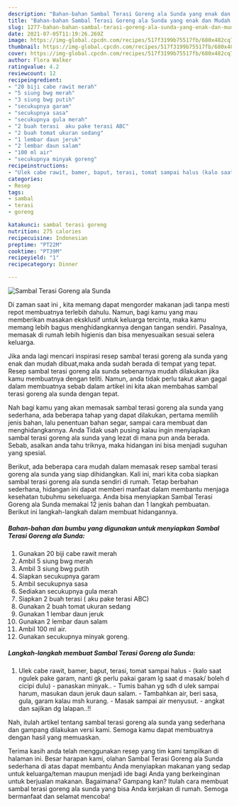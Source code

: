 ```yaml
---
description: "Bahan-bahan Sambal Terasi Goreng ala Sunda yang enak dan Mudah Dibuat"
title: "Bahan-bahan Sambal Terasi Goreng ala Sunda yang enak dan Mudah Dibuat"
slug: 1277-bahan-bahan-sambal-terasi-goreng-ala-sunda-yang-enak-dan-mudah-dibuat
date: 2021-07-05T11:19:26.269Z
image: https://img-global.cpcdn.com/recipes/517f3199b75517fb/680x482cq70/sambal-terasi-goreng-ala-sunda-foto-resep-utama.jpg
thumbnail: https://img-global.cpcdn.com/recipes/517f3199b75517fb/680x482cq70/sambal-terasi-goreng-ala-sunda-foto-resep-utama.jpg
cover: https://img-global.cpcdn.com/recipes/517f3199b75517fb/680x482cq70/sambal-terasi-goreng-ala-sunda-foto-resep-utama.jpg
author: Flora Walker
ratingvalue: 4.2
reviewcount: 12
recipeingredient:
- "20 biji cabe rawit merah"
- "5 siung bwg merah"
- "3 siung bwg putih"
- "secukupnya garam"
- "secukupnya sasa"
- "secukupnya gula merah"
- "2 buah terasi  aku pake terasi ABC"
- "2 buah tomat ukuran sedang"
- "1 lembar daun jeruk"
- "2 lembar daun salam"
- "100 ml air"
- "secukupnya minyak goreng"
recipeinstructions:
- "Ulek cabe rawit, bamer, baput, terasi, tomat sampai halus (kalo saat ngulek pake garam, nanti gk perlu pakai garam lg saat d masak/ boleh d cicipi dulu) panaskan minyak.. Tumis bahan yg sdh d ulek sampai harum, masukan daun jeruk daun salam. Tambahkan air, beri sasa, gula, garam kalau msh kurang. Masak sampai air menyusut. angkat dan sajikan dg lalapan..!!"
categories:
- Resep
tags:
- sambal
- terasi
- goreng

katakunci: sambal terasi goreng 
nutrition: 275 calories
recipecuisine: Indonesian
preptime: "PT22M"
cooktime: "PT39M"
recipeyield: "1"
recipecategory: Dinner

---
```



![Sambal Terasi Goreng ala Sunda](https://img-global.cpcdn.com/recipes/517f3199b75517fb/680x482cq70/sambal-terasi-goreng-ala-sunda-foto-resep-utama.jpg)

Di zaman  saat ini , kita memang dapat mengorder makanan jadi tanpa mesti repot membuatnya terlebih dahulu. Namun, bagi kamu yang mau memberikan masakan eksklusif untuk keluarga tercinta, maka kamu memang lebih bagus menghidangkannya dengan tangan sendiri. Pasalnya, memasak di rumah lebih higienis dan bisa menyesuaikan sesuai selera keluarga.

Jika anda lagi mencari inspirasi resep sambal terasi goreng ala sunda yang enak dan mudah dibuat,maka anda sudah berada di tempat yang tepat. Resep sambal terasi goreng ala sunda  sebenarnya mudah dilakukan jika kamu membuatnya dengan teliti. Namun, anda tidak perlu takut akan gagal dalam membuatnya 
sebab dalam artikel ini kita akan membahas sambal terasi goreng ala sunda dengan tepat.  



Nah bagi kamu yang akan memasak sambal terasi goreng ala sunda yang sederhana, ada beberapa tahap yang dapat dilakukan, pertama memilih jenis bahan, lalu penentuan bahan segar, sampai cara membuat dan menghidangkannya. Anda Tidak usah pusing kalau ingin menyiapkan sambal terasi goreng ala sunda yang lezat di mana pun anda berada. Sebab, asalkan anda  tahu triknya, maka hidangan ini bisa menjadi suguhan yang spesial.

Berikut, ada beberapa cara mudah dalam memasak resep sambal terasi goreng ala sunda yang siap dihidangkan. Kali ini, mari kita coba siapkan sambal terasi goreng ala sunda sendiri di rumah. Tetap berbahan sederhana, hidangan ini dapat memberi manfaat dalam membantu menjaga kesehatan tubuhmu sekeluarga. Anda bisa menyiapkan Sambal Terasi Goreng ala Sunda memakai 12 jenis bahan dan 1 langkah pembuatan. Berikut ini langkah-langkah dalam membuat hidangannya.

<!--inarticleads1-->

##### Bahan-bahan dan bumbu yang digunakan untuk menyiapkan Sambal Terasi Goreng ala Sunda:

1. Gunakan 20 biji cabe rawit merah
1. Ambil 5 siung bwg merah
1. Ambil 3 siung bwg putih
1. Siapkan secukupnya garam
1. Ambil secukupnya sasa
1. Sediakan secukupnya gula merah
1. Siapkan 2 buah terasi ( aku pake terasi ABC)
1. Gunakan 2 buah tomat ukuran sedang
1. Gunakan 1 lembar daun jeruk
1. Gunakan 2 lembar daun salam
1. Ambil 100 ml air.
1. Gunakan secukupnya minyak goreng.




<!--inarticleads2-->

##### Langkah-langkah membuat Sambal Terasi Goreng ala Sunda:

1. Ulek cabe rawit, bamer, baput, terasi, tomat sampai halus - (kalo saat ngulek pake garam, nanti gk perlu pakai garam lg saat d masak/ boleh d cicipi dulu) - panaskan minyak.. - Tumis bahan yg sdh d ulek sampai harum, masukan daun jeruk daun salam. - Tambahkan air, beri sasa, gula, garam kalau msh kurang. - Masak sampai air menyusut. - angkat dan sajikan dg lalapan..!!




Nah, itulah artikel tentang  sambal terasi goreng ala sunda  yang sederhana dan gampang dilakukan versi kami. Semoga kamu dapat membuatnya dengan hasil yang memuaskan. 

Terima kasih anda telah menggunakan resep yang tim kami tampilkan di halaman ini. Besar harapan kami, olahan  Sambal Terasi Goreng ala Sunda sederhana di atas dapat membantu Anda menyiapkan makanan yang sedap untuk keluarga/teman maupun menjadi ide bagi Anda yang berkeinginan untuk berjualan makanan. Bagaimana? Gampang kan? Itulah cara membuat sambal terasi goreng ala sunda yang bisa Anda kerjakan di rumah. Semoga bermanfaat dan selamat mencoba!

